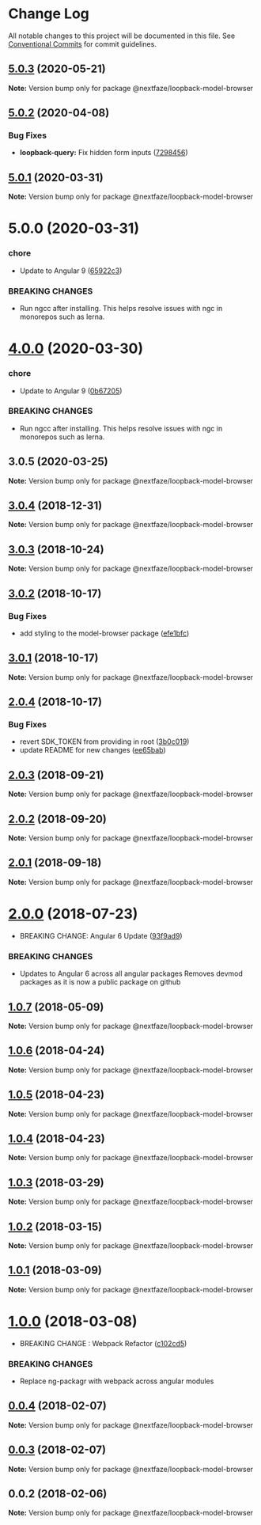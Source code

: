 # Change Log

All notable changes to this project will be documented in this file.
See [Conventional Commits](https://conventionalcommits.org) for commit guidelines.

## [5.0.3](https://github.com/NextFaze/npm-modules/compare/@nextfaze/loopback-model-browser@5.0.2...@nextfaze/loopback-model-browser@5.0.3) (2020-05-21)

**Note:** Version bump only for package @nextfaze/loopback-model-browser





## [5.0.2](https://github.com/NextFaze/npm-modules/compare/@nextfaze/loopback-model-browser@5.0.1...@nextfaze/loopback-model-browser@5.0.2) (2020-04-08)


### Bug Fixes

* **loopback-query:** Fix hidden form inputs ([7298456](https://github.com/NextFaze/npm-modules/commit/7298456a773d3c438d8c8eaf95676c31b7d1e1fa))





## [5.0.1](https://github.com/NextFaze/npm-modules/compare/@nextfaze/loopback-model-browser@5.0.0...@nextfaze/loopback-model-browser@5.0.1) (2020-03-31)

**Note:** Version bump only for package @nextfaze/loopback-model-browser





# 5.0.0 (2020-03-31)


### chore

* Update to Angular 9 ([65922c3](https://github.com/NextFaze/npm-modules/commit/65922c3b464f9f035f38e3bc8dc07a063f7fd501))


### BREAKING CHANGES

* Run ngcc after installing.
This helps resolve issues with ngc in monorepos such as lerna.





# [4.0.0](https://github.com/NextFaze/npm-modules/compare/@nextfaze/loopback-model-browser@3.0.5...@nextfaze/loopback-model-browser@4.0.0) (2020-03-30)


### chore

* Update to Angular 9 ([0b67205](https://github.com/NextFaze/npm-modules/commit/0b67205e48aae8a496f85f1bdff945e29c375bf0))


### BREAKING CHANGES

* Run ngcc after installing.
This helps resolve issues with ngc in monorepos such as lerna.





## 3.0.5 (2020-03-25)

**Note:** Version bump only for package @nextfaze/loopback-model-browser





## [3.0.4](https://gitlab.nextfaze.com/nextfaze/npm-module-seed/compare/@nextfaze/loopback-model-browser@3.0.3...@nextfaze/loopback-model-browser@3.0.4) (2018-12-31)

**Note:** Version bump only for package @nextfaze/loopback-model-browser





<a name="3.0.3"></a>
## [3.0.3](https://gitlab.nextfaze.com/nextfaze/npm-module-seed/compare/@nextfaze/loopback-model-browser@3.0.2...@nextfaze/loopback-model-browser@3.0.3) (2018-10-24)




**Note:** Version bump only for package @nextfaze/loopback-model-browser

<a name="3.0.2"></a>
## [3.0.2](https://gitlab.nextfaze.com/nextfaze/npm-module-seed/compare/@nextfaze/loopback-model-browser@3.0.1...@nextfaze/loopback-model-browser@3.0.2) (2018-10-17)


### Bug Fixes

* add styling to the model-browser  package ([efe1bfc](https://gitlab.nextfaze.com/nextfaze/npm-module-seed/commit/efe1bfc))




<a name="3.0.1"></a>
## [3.0.1](https://gitlab.nextfaze.com/nextfaze/npm-module-seed/compare/@nextfaze/loopback-model-browser@2.0.4...@nextfaze/loopback-model-browser@3.0.1) (2018-10-17)




**Note:** Version bump only for package @nextfaze/loopback-model-browser

<a name="2.0.4"></a>
## [2.0.4](https://gitlab.nextfaze.com/nextfaze/npm-module-seed/compare/@nextfaze/loopback-model-browser@2.0.3...@nextfaze/loopback-model-browser@2.0.4) (2018-10-17)


### Bug Fixes

* revert SDK_TOKEN from providing in root ([3b0c019](https://gitlab.nextfaze.com/nextfaze/npm-module-seed/commit/3b0c019))
* update README for new changes ([ee65bab](https://gitlab.nextfaze.com/nextfaze/npm-module-seed/commit/ee65bab))




<a name="2.0.3"></a>
## [2.0.3](https://gitlab.nextfaze.com/nextfaze/npm-module-seed/compare/@nextfaze/loopback-model-browser@2.0.2...@nextfaze/loopback-model-browser@2.0.3) (2018-09-21)




**Note:** Version bump only for package @nextfaze/loopback-model-browser

<a name="2.0.2"></a>
## [2.0.2](https://gitlab.nextfaze.com/nextfaze/npm-module-seed/compare/@nextfaze/loopback-model-browser@2.0.1...@nextfaze/loopback-model-browser@2.0.2) (2018-09-20)




**Note:** Version bump only for package @nextfaze/loopback-model-browser

<a name="2.0.1"></a>
## [2.0.1](https://gitlab.nextfaze.com/nextfaze/npm-module-seed/compare/@nextfaze/loopback-model-browser@2.0.0...@nextfaze/loopback-model-browser@2.0.1) (2018-09-18)




**Note:** Version bump only for package @nextfaze/loopback-model-browser

<a name="2.0.0"></a>
# [2.0.0](https://gitlab.nextfaze.com/nextfaze/npm-module-seed/compare/@nextfaze/loopback-model-browser@1.0.7...@nextfaze/loopback-model-browser@2.0.0) (2018-07-23)


* BREAKING CHANGE: Angular 6 Update ([93f9ad9](https://gitlab.nextfaze.com/nextfaze/npm-module-seed/commit/93f9ad9))


### BREAKING CHANGES

* Updates to Angular 6 across all angular packages
Removes devmod packages as it is now a public package on github




<a name="1.0.7"></a>
## [1.0.7](https://gitlab.nextfaze.com/nextfaze/npm-module-seed/compare/@nextfaze/loopback-model-browser@1.0.6...@nextfaze/loopback-model-browser@1.0.7) (2018-05-09)




**Note:** Version bump only for package @nextfaze/loopback-model-browser

<a name="1.0.6"></a>
## [1.0.6](https://gitlab.nextfaze.com/nextfaze/npm-module-seed/compare/@nextfaze/loopback-model-browser@1.0.5...@nextfaze/loopback-model-browser@1.0.6) (2018-04-24)




**Note:** Version bump only for package @nextfaze/loopback-model-browser

<a name="1.0.5"></a>
## [1.0.5](https://gitlab.nextfaze.com/nextfaze/npm-module-seed/compare/@nextfaze/loopback-model-browser@1.0.4...@nextfaze/loopback-model-browser@1.0.5) (2018-04-23)




**Note:** Version bump only for package @nextfaze/loopback-model-browser

<a name="1.0.4"></a>
## [1.0.4](https://gitlab.nextfaze.com/nextfaze/npm-module-seed/compare/@nextfaze/loopback-model-browser@1.0.3...@nextfaze/loopback-model-browser@1.0.4) (2018-04-23)




**Note:** Version bump only for package @nextfaze/loopback-model-browser

<a name="1.0.3"></a>
## [1.0.3](https://gitlab.nextfaze.com/nextfaze/npm-module-seed/compare/@nextfaze/loopback-model-browser@1.0.2...@nextfaze/loopback-model-browser@1.0.3) (2018-03-29)




**Note:** Version bump only for package @nextfaze/loopback-model-browser

<a name="1.0.2"></a>
## [1.0.2](https://gitlab.nextfaze.com/nextfaze/npm-module-seed/compare/@nextfaze/loopback-model-browser@1.0.1...@nextfaze/loopback-model-browser@1.0.2) (2018-03-15)




**Note:** Version bump only for package @nextfaze/loopback-model-browser

<a name="1.0.1"></a>
## [1.0.1](https://gitlab.nextfaze.com/nextfaze/npm-module-seed/compare/@nextfaze/loopback-model-browser@1.0.0...@nextfaze/loopback-model-browser@1.0.1) (2018-03-09)




**Note:** Version bump only for package @nextfaze/loopback-model-browser

<a name="1.0.0"></a>
# [1.0.0](https://gitlab.nextfaze.com/nextfaze/npm-module-seed/compare/@nextfaze/loopback-model-browser@0.0.4...@nextfaze/loopback-model-browser@1.0.0) (2018-03-08)


* BREAKING CHANGE : Webpack Refactor ([c102cd5](https://gitlab.nextfaze.com/nextfaze/npm-module-seed/commit/c102cd5))


### BREAKING CHANGES

* Replace ng-packagr with webpack across angular modules




<a name="0.0.4"></a>
## [0.0.4](https://gitlab.nextfaze.com/nextfaze/npm-module-seed/compare/@nextfaze/loopback-model-browser@0.0.3...@nextfaze/loopback-model-browser@0.0.4) (2018-02-07)




**Note:** Version bump only for package @nextfaze/loopback-model-browser

<a name="0.0.3"></a>
## [0.0.3](https://gitlab.nextfaze.com/nextfaze/npm-module-seed/compare/@nextfaze/loopback-model-browser@0.0.2...@nextfaze/loopback-model-browser@0.0.3) (2018-02-07)




**Note:** Version bump only for package @nextfaze/loopback-model-browser

<a name="0.0.2"></a>
## 0.0.2 (2018-02-06)




**Note:** Version bump only for package @nextfaze/loopback-model-browser
